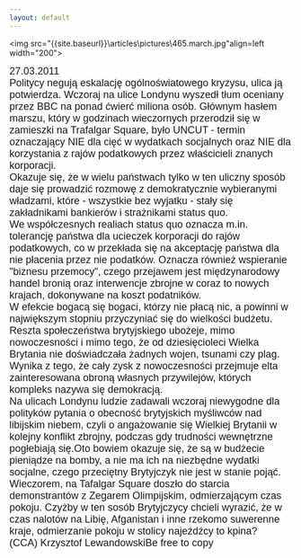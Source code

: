 ```yaml
---
layout: default
---
```

<img src="{{site.baseurl}}\articles\pictures\465.march.jpg"align=left width="200"><!--66--><p style="margin: 0px 0px 18px; font-size: 18px; font-family: Helvetica;">
27.03.2011<br>Politycy negują eskalację ogólnoświatowego kryzysu, ulica ją potwierdza. Wczoraj na ulice Londynu wyszedł tłum oceniany przez BBC na ponad ćwierć miliona osób. Głównym hasłem marszu, który w godzinach wieczornych przerodził się w zamieszki na Trafalgar Square, było UNCUT - termin oznaczający NIE dla cięć w wydatkach socjalnych oraz NIE dla korzystania z rajów podatkowych przez właścicieli znanych korporacji.<br>Okazuje się, że w wielu państwach tylko w ten uliczny sposób daje się prowadzić rozmowę z demokratycznie wybieranymi władzami, które - wszystkie bez wyjatku - stały się zakładnikami bankierów i strażnikami status quo.<br>We współczesnych realiach status quo oznacza m.in. tolerancję państwa dla ucieczek korporacji do rajów podatkowych, co w przekłada się na akceptację państwa dla nie płacenia przez nie podatków. Oznacza również wspieranie "biznesu przemocy", czego przejawem jest międzynarodowy handel bronią oraz interwencje zbrojne w coraz to nowych krajach, dokonywane na koszt podatników.<br>W efekcie bogacą się bogaci, którzy nie płacą nic, a powinni w największym stopniu przyczyniać się do wielkości budżetu. Reszta społeczeństwa brytyjskiego ubożeje, mimo nowoczesności i mimo tego, że od dziesięcioleci Wielka Brytania nie doświadczała żadnych wojen, tsunami czy plag. Wynika z tego, że cały zysk z nowoczesności przejmuje elta zainteresowana obroną własnych przywilejów, których kompleks nazywa się demokracją.<br>Na ulicach Londynu ludzie zadawali wczoraj niewygodne dla polityków pytania o obecność brytyjskich myśliwców nad libijskim niebem, czyli o angażowanie się Wielkiej Brytanii w kolejny konflikt zbrojny, podczas gdy trudności wewnętrzne pogłebiają się.Oto bowiem okazuje się, że są w budżecie pieniądze na bomby, a nie ma ich na niezbędne wydatki socjalne, czego przeciętny Brytyjczyk nie jest w stanie pojąć.<br>Wieczorem, na Tafalgar Square doszło do starcia demonstrantów z Zegarem Olimpijskim, odmierzającym czas pokoju. Czyżby w ten sosób Brytyjczycy chcieli wyrazić, że w czas nalotów na Libię, Afganistan i inne rzekomo suwerenne kraje, odmierzanie pokoju w stolicy najeźdźcy to kpina?<br>(CCA) Krzysztof LewandowskiBe free to copy<br></p>